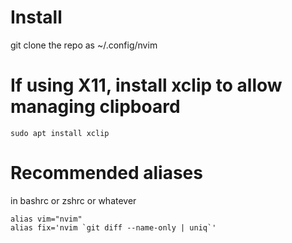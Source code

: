 # Install
git clone the repo as ~/.config/nvim

# If using X11, install xclip to allow managing clipboard
```
sudo apt install xclip
```

# Recommended aliases
in bashrc or zshrc or whatever
```
alias vim="nvim"
alias fix='nvim `git diff --name-only | uniq`'
```
